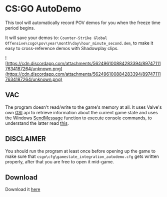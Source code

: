 # CS:GO AutoDemo
This tool will automatically record POV demos for you when the freeze time period begins. 

It will save your demos to: `Counter-Strike Global Offensive\csgo\pov\year\month\day\hour_minute_second.dem`, to make it easy to cross-reference demos with Shadowplay clips.

![https://cdn.discordapp.com/attachments/562496100884283394/897471117634187264/unknown.png](https://cdn.discordapp.com/attachments/562496100884283394/897471117634187264/unknown.png)
## VAC
The program doesn't read/write to the game's memory at all. It uses Valve's own [GSI](https://developer.valvesoftware.com/wiki/Counter-Strike:_Global_Offensive_Game_State_Integration) api to retrieve information about the current game state and uses the Windows [SendMessage](https://docs.microsoft.com/en-us/windows/win32/api/winuser/nf-winuser-sendmessage) function to execute console commands, to understand the latter read [this](https://github.com/perilouswithadollarsign/cstrike15_src/blob/f82112a2388b841d72cb62ca48ab1846dfcc11c8/engine/sys_mainwind.cpp#L774).

## DISCLAIMER
You should run the program at least once before opening up the game to make sure that `csgo\cfg\gamestate_integration_autodemo.cfg` gets written properly, after that you are free to open it mid-game.

## Download
Download it [here](https://github.com/iniw/csgo-AutoDemo/releases)